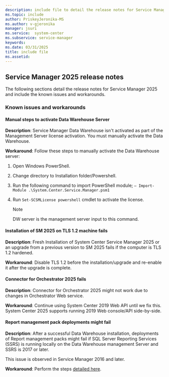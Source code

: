 ```yaml
---
description: include file to detail the release notes for Service Manager 2025
ms.topic: include
author: PriskeyJeronika-MS
ms.author: v-gjeronika
manager: jsuri
ms.service:  system-center
ms.subservice: service-manager
keywords:
ms.date: 03/31/2025
title: include file
ms.assetid:
---
```


## Service Manager 2025 release notes

The following sections detail the release notes for Service Manager 2025 and include the known issues and workarounds.

### Known issues and workarounds

#### Manual steps to activate Data Warehouse Server

**Description**: Service Manager Data Warehouse isn't activated as part of the Management Server license activation. You must manually activate the Data Warehouse.

**Workaround**:
Follow these steps to manually activate the Data Warehouse server:  
1. Open Windows PowerShell.
2. Change directory to Installation folder/Powershell.
3. Run the following command to import PowerShell module;
   `– Import-Module .\System.Center.Service.Manager.psm1`
4. Run `Set-SCSMLicense powershell` cmdlet to activate the license.

   > [!NOTE]
   > DW server is the management server input to this command.


#### Installation of SM 2025 on TLS 1.2 machine fails

**Description**:
Fresh Installation of System Center Service Manager 2025 or an upgrade from a previous version to SM 2025 fails if the computer is TLS 1.2 hardened.

**Workaround**:
Disable TLS 1.2 before the installation/upgrade and re-enable it after the upgrade is complete.


#### Connector for Orchestrator 2025 fails

**Description**:
Connector for Orchestrator 2025 might not work due to changes in Orchestrator Web service.

**Workaround**:
Continue using System Center 2019 Web API until we fix this. System Center 2025 supports running 2019 Web console/API side-by-side.

#### Report management pack deployments might fail

**Description**: After a successful Data Warehouse installation, deployments of Report management packs might fail if SQL Server Reporting Services (SSRS) is running locally on the Data Warehouse management Server and SSRS is 2017 or later. 

This issue is observed in Service Manager 2016 and later.

**Workaround**: Perform the steps [detailed here](../scsm/config-remote-ssrs.md).
